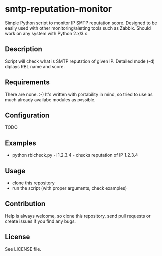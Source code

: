 # smtp-reputation-monitor
Simple Python script to monitor IP SMTP reputation score. Designed to
be easily used with other monitoring/alerting tools such as Zabbix. Should work
on any system with Python 2.x/3.x


Description
---------
Script will check what is SMTP reputation of given IP.
Detailed mode (-d) diplays RBL name and score.


Requirements
---------
There are none. :-)
It's written with portability in mind, so tried to use as much already availabe
modules as possible.


Configuration
---------
TODO


Examples
---------
- python rblcheck.py -i 1.2.3.4 - checks reputation of IP 1.2.3.4


Usage
---------
- clone this repository
- run the script (with proper arguments, check examples)


Contribution
---------
Help is always welcome, so clone this repository, send pull requests or create
issues if you find any bugs.


License
---------
See LICENSE file.
